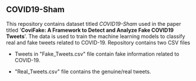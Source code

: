 ## COVID19-Sham

This repository contains dataset titled *COVID19-Sham* used in the paper titled '**CoviFake: A Framework to Detect and Analyze Fake COVID19 Tweets**'.
The data is used to train the machine learning models to classify real and fake tweets related to COVID-19.
Repository contains two CSV files

- Tweets in "Fake_Tweets.csv" file contain fake information related to COVID-19.

- "Real_Tweets.csv" file contains the genuine/real tweets. 
